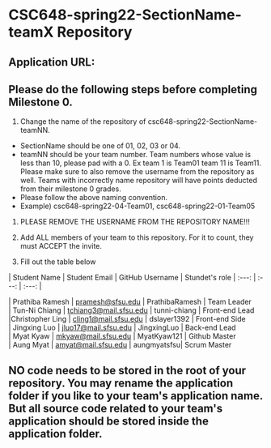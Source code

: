 # CSC648-spring22-SectionName-teamX Repository

## Application URL: 


## Please do the following steps before completing Milestone 0.
1. Change the name of the repository of csc648-spring22-SectionName-teamNN. 
 - SectionName should be one of 01, 02, 03 or 04. 
 - teamNN should be your team number. Team numbers whose value is less than 10, please pad with a 0. Ex team 1 is Team01 team 11 is Team11. Please make sure to also remove the username from the repository as well. Teams with incorrectly name repository will have points deducted from their milestone 0 grades.
 - Please follow the above naming convention.
 - Example) csc648-spring22-04-Team01,   csc648-spring22-01-Team05

1. PLEASE REMOVE THE USERNAME FROM THE REPOSITORY NAME!!!

2. Add ALL members of your team to this repository. For it to count, they must ACCEPT the invite.

3. Fill out the table below


| Student Name    | Student Email    | GitHub Username | Stundet's role 
|    :---:        |     :---:        |     :---:       |

| Prathiba Ramesh | pramesh@sfsu.edu | PrathibaRamesh  | Team Leader <br/>
| Tun-Ni Chiang   | tchiang3@mail.sfsu.edu | tunni-chiang | Front-end Lead <br/>
|Christopher Ling | cling1@mail.sfsu.edu | dslayer1392 | Front-end Side <br/>
| Jingxing Luo    | jluo17@mail.sfsu.edu | JingxingLuo | Back-end Lead <br/>
| Myat Kyaw       | mkyaw@mail.sfsu.edu  | MyatKyaw121 | Github Master <br/>
| Aung Myat       | amyat@mail.sfsu.edu  | aungmyatsfsu| Scrum Master <br/>



## NO code needs to be stored in the root of your repository. You may rename the application folder if you like to your team's application name. But all source code related to your team's application should be stored inside the application folder.
